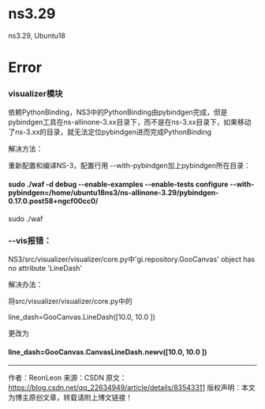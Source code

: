 # ns3.29
ns3.29, Ubuntu18

# Error
### visualizer模块
依赖PythonBinding，NS3中的PythonBinding由pybindgen完成，但是pybindgen工具在ns-allinone-3.xx目录下，而不是在ns-3.xx目录下，如果移动了ns-3.xx的目录，就无法定位pybindgen进而完成PythonBinding

解决方法：

重新配置和编译NS-3，配置行用 --with-pybindgen加上pybindgen所在目录：

#### sudo ./waf -d debug --enable-examples --enable-tests configure --with-pybindgen=/home/ubuntu18ns3/ns-allinone-3.29/pybindgen-0.17.0.post58+ngcf00cc0/

sudo ./waf

### --vis报错：

NS3/src/visualizer/visualizer/core.py中'gi.repository.GooCanvas' object has no attribute 'LineDash'

解决办法：

将src/visualizer/visualizer/core.py中的

line_dash=GooCanvas.LineDash([10.0, 10.0 ])

更改为

#### line_dash=GooCanvas.CanvasLineDash.newv([10.0, 10.0 ])
--------------------- 
作者：ReonLeon 
来源：CSDN 
原文：https://blog.csdn.net/qq_22634949/article/details/83543311 
版权声明：本文为博主原创文章，转载请附上博文链接！
